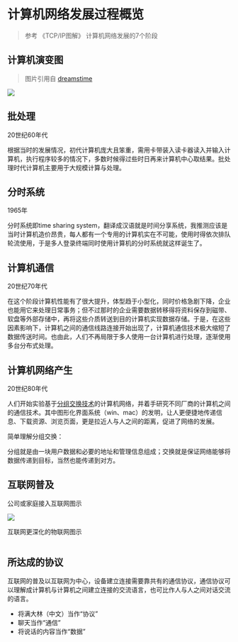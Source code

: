 # 计算机网络发展过程概览

> 参考 《TCP/IP图解》 计算机网络发展的7个阶段

## 计算机演变图

> 图片引用自 [dreamstime](https://cn.dreamstime.com)

![](https://i.postimg.cc/fy6BJdcs/68925850.jpg)

## 批处理

20世纪60年代

根据当时的发展情况，初代计算机庞大且笨重，需用卡带装入读卡器读入并输入计算机，执行程序较多的情况下，多数时候得过些时日再来计算机中心取结果。批处理时代计算机主要用于大规模计算与处理。

## 分时系统

1965年

分时系统即time sharing system，翻译成汉语就是时间分享系统，我推测应该是当时计算机造价昂贵，每人都有一个专用的计算机实在不可能，使用时得依次排队轮流使用，于是多人登录终端同时使用计算机的分时系统就这样诞生了。


## 计算机通信

20世纪70年代

在这个阶段计算机性能有了很大提升，体型趋于小型化，同时价格急剧下降，企业也能用它来处理日常事务；但不过那时的企业需要数据转移得将资料保存到磁带、软盘等外部存储中，再将这些介质转送到目的计算机实现数据存储。于是，在这些因素影响下，计算机之间的通信线路连接开始出现了，计算机通信技术极大缩短了数据传送时间。也由此，人们不再局限于多人使用一台计算机进行处理，逐渐使用多台分布式处理。


## 计算机网络产生

20世纪80年代

人们开始实验基于[分组交换技术](https://zh.wikipedia.org/zh-hans/%E5%88%86%E7%BB%84%E4%BA%A4%E6%8D%A2)的计算机网络，并着手研究不同厂商的计算机之间的通信技术。其中图形化界面系统（win、mac）的发明，让人更便捷地传递信息、下载资源、浏览页面，更是拉近人与人之间的距离，促进了网络的发展。

简单理解分组交换：

分组就是由一块用户数据和必要的地址和管理信息组成；交换就是保证网络能够将数据传递到目标，当然也能传递到对方。

## 互联网普及

公司或家庭接入互联网图示

![](https://i.postimg.cc/2SJL9WYn/Snipaste-2019-07-21-13-54-08.png)

互联网更深化的物联网图示

![]()

## 所达成的协议

互联网的普及以互联网为中心，设备建立连接需要靠共有的通信协议，通信协议可以理解成计算机与计算机之间建立连接的交流语言，也可比作人与人之间对话交流的语言。

* 将满大林（中文）当作“协议”
* 聊天当作“通信”
* 将说话的内容当作“数据”


